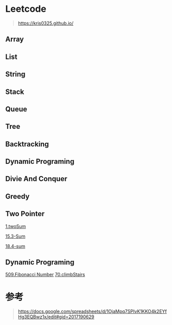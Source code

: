 # Leetcode
> https://kris0325.github.io/
## Array
## List
## String
## Stack
## Queue
## Tree
## Backtracking
## Dynamic Programing
## Divie And Conquer
## Greedy


## Two Pointer
[1.twoSum](https://github.com/kris0325/leetcode/blob/master/leetcode/editor/en/1.TwoSum.java)

[15.3-Sum](https://github.com/kris0325/leetcode/blob/master/leetcode/editor/en/15.ThreeSum.java)

[18.4-sum](https://github.com/kris0325/leetcode/blob/master/leetcode/editor/en/18.FourSum.java)

## Dynamic Programing
[509.Fibonacci Number](https://github.com/kris0325/leetcode/blob/master/509.Fibonacci-Number.java)
[70.climbStairs](https://github.com/kris0325/leetcode/blob/master/70.climbStairs.java)


# 参考
>  https://docs.google.com/spreadsheets/d/1OjaMpq7SPIvK1KKO4k2EYfHg3EQBwz1x/edit#gid=2017190629

